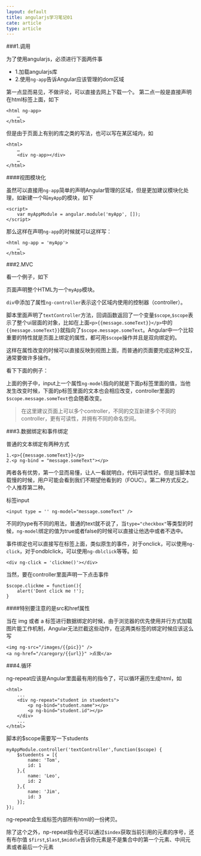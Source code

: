 ```yaml
---
layout: default
title: angularjs学习笔记01
cate: article
type: article
---
```


###1.调用   

为了使用angularjs，必须进行下面两件事

+ 1.加载angularjs库
+ 2.使用`ng-app`告诉Angular应该管理的dom区域 

第一点显而易见，不做评论，可以直接去网上下载一个。
第二点一般是直接声明在html标签上面，如下

	<html ng-app>
		…
	</html>
	
但是由于页面上有别的库之类的写法，也可以写在某区域内，如

	<html>
		…
		<div ng-app></div>
		…		
	</html>
	
####视图模块化

虽然可以直接用`ng-app`简单的声明Angular管理的区域，但是更加建议模块化处理，如新建一个叫`myApp`的模块，如下

	<script>
    	var myAppModule = angular.module('myApp', []);
    </script>
    
那么这样在声明`ng-app`的时候就可以这样写：
	
	<html ng-app = 'myApp'>
		…
	</html>
	
###2.MVC

看一个例子，如下

	
页面声明整个HTML为一个`myApp`模块。

`div`中添加了属性`ng-controller`表示这个区域内使用的控制器（controller）。

脚本里面声明了`textController`方法，回调函数返回了一个变量`$scope`,`$scope`表示了整个ui层面的对象，比如在上面`<p>{{message.someText}}</p>`中的`{{message.someText}}`就指向了`$scope.message.someText`。Angular中一个比较重要的特性就是页面上绑定的属性，都可用`$scope`操作并且是双向绑定的。

这样在属性改变的时候可以直接反映到视图上面，而普通的页面要完成这种交互，通常要做许多操作。

看下下面的例子：

	
	
上面的例子中，input上一个属性`ng-model`指向的就是下面p标签里面的值，当他发生改变时候，下面的p标签里面的文本也会相应改变，controller里面的`$scope.message.someText`也会随着改变。

> 在这里建议页面上可以多个controller，不同的交互新建多个不同的controller，更有可读性，并拥有不同的命名空间。

###3.数据绑定和事件绑定

普通的文本绑定有两种方式

	1.<p>{{message.someText}}</p>
	2.<p ng-bind = "message.someText"></p>

两者各有优势，第一个显而易懂，让人一看就明白，代码可读性好。但是当脚本加载慢的时候，用户可能会看到我们不期望他看到的（FOUC）。第二种方式反之。个人推荐第二种。

标签input

	<input type = '' ng-model="message.someText" />
	
不同的type有不同的用法，普通的text就不说了，当`type="checkbox"`等类型的时候，`ng-model`绑定的值为true或者false的时候可以直接让他选中或者不选中。

事件绑定也可以直接写在标签上面，类似原生的事件，对于onclick，可以使用`ng-click`，对于ondblclick，可以使用`ng-dblclick`等等。如

	<div ng-click = 'clickme()'></div>
	
当然，要在controller里面声明一下点击事件

	$scope.clickme = function(){
		alert('Dont click me !');
	}
	
####特别要注意的是src和href属性

当在 img 或者 a 标签进行数据绑定的时候，由于浏览器的优先使用并行方式加载图片能工作机制，Angular无法拦截这些动作，在这两类标签的绑定时候应该这么写

	<img ng-src="/images/{{pic}}" />
	<a ng-href="/caregory/{{url}}" >点我</a>

###4.循环

ng-repeat应该是Angular里面最有用的指令了，可以循环遍历生成html，如

	<html>
		...
		<div ng-repeat="student in stuedents">
			<p ng-bind="student.name"></p>
			<p ng-bind="student.id"></p>
		</div>
		...
	</html>
	
脚本的$scope需要写一下students
	
	myAppModule.controller('textController',function($scope) {
        $stuedents = [{
        	name: 'Tom',
        	id: 1
        },{
        	name: 'Leo',
        	id: 2
        },{
        	name: 'Jim',
        	id: 3
        }];
    });

ng-repeat会生成标签内部所有html的一份拷贝。

除了这个之外，np-repeat指令还可以通过`$index`获取当前引用的元素的序号，还有布尔值 `$first`,`$last`,`$middle`告诉你元素是不是集合中的第一个元素、中间元素或者最后一个元素




	


	

	

	

	
  
  
  
  
  
  





